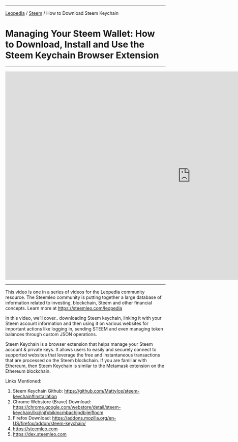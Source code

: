 <hr>

[Leopedia](https://steemleo.com/leopedia) / [Steem](https://steemleo.com/steem) / How to Download Steem Keychain

# Managing Your Steem Wallet: How to Download, Install and Use the Steem Keychain Browser Extension

<hr>

<iframe width="1164" height="655" src="https://www.youtube.com/embed/wEPJ_KZU4FY" frameborder="0" allow="accelerometer; autoplay; encrypted-media; gyroscope; picture-in-picture" allowfullscreen></iframe>

<hr>

This video is one in a series of videos for the Leopedia community resource. The Steemleo community is putting together a large database of information related to investing, blockchain, Steem and other financial concepts. Learn more at https://steemleo.com/leopedia

In this video, we’ll cover.. downloading Steem keychain, linking it with your Steem account information and then using it on various websites for important actions like logging in, sending STEEM and even managing token balances through custom JSON operations. 

Steem Keychain is a browser extension that helps manage your Steem account & private keys. It allows users to easily and securely connect to supported websites that leverage the free and instantaneous transactions that are processed on the Steem blockchain. If you are familiar with Ethereum, then Steem Keychain is similar to the Metamask extension on the Ethereum blockchain. 

Links Mentioned:
1. Steem Keychain Github: https://github.com/MattyIce/steem-keychain#installation
2. Chrome Webstore (Brave) Download: https://chrome.google.com/webstore/detail/steem-keychain/lkcjlnjfpbikmcmbachjpdbijejflpcm
3. Firefox Download: https://addons.mozilla.org/en-US/firefox/addon/steem-keychain/
4. https://steemleo.com
5. https://dex.steemleo.com 

